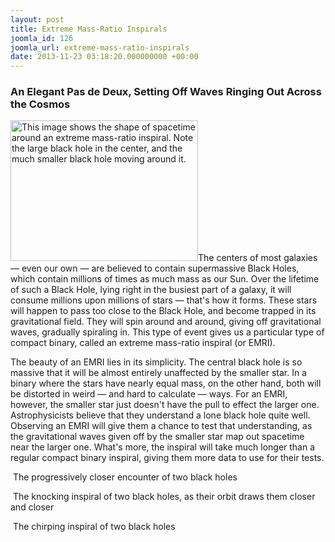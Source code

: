 ```yaml
---
layout: post
title: Extreme Mass-Ratio Inspirals
joomla_id: 126
joomla_url: extreme-mass-ratio-inspirals
date: 2013-11-23 03:18:20.000000000 +00:00
---
```

<h3>An Elegant Pas de Deux, Setting Off Waves Ringing Out Across the Cosmos</h3>
<p><img class="tnr caption" title="This image shows the shape of spacetime around an extreme mass-ratio inspiral. Note the large black hole in the center, and the much smaller black hole moving around it." alt="This image shows the shape of spacetime around an extreme mass-ratio inspiral. Note the large black hole in the center, and the much smaller black hole moving around it." src="/assets/images/compact_objects/emri_small.jpg" height="225" width="300" />The centers of most galaxies — even our own — are believed to contain supermassive Black Holes, which contain millions of times as much mass as our Sun. Over the lifetime of such a Black Hole, lying right in the busiest part of a galaxy, it will consume millions upon millions of stars — that's how it forms. These stars will happen to pass too close to the Black Hole, and become trapped in its gravitational field. They will <span class="no-tooltip">spin</span> around and around, giving off gravitational waves, gradually spiraling in. This type of event gives us a particular type of compact binary, called an extreme mass-ratio inspiral (or EMRI).</p>
<p>The beauty of an EMRI lies in its simplicity. The central black hole is so massive that it will be almost entirely unaffected by the smaller star. In a binary where the stars have nearly equal mass, on the other hand, both will be distorted in weird — and hard to calculate — ways. For an EMRI, however, the smaller star just doesn't have the pull to effect the larger one. Astrophysicists believe that they understand a lone black hole quite well. Observing an EMRI will give them a chance to test that understanding, as the gravitational waves given off by the smaller star map out spacetime near the larger one. What's more, the inspiral will take much longer than a regular compact binary inspiral, giving them more data to use for their tests.</p>
<div class="sound">
<p class="icon-volume-up">&nbsp;The progressively closer encounter of two black holes</p>
<p>
<audio src="/assets/sound/A.wav" type="audio/x-wav"></audio>
</p>
</div>
<div class="sound">
<p class="icon-volume-up">&nbsp;The knocking inspiral of two black holes, as their orbit draws them closer and closer</p>
<p>
<audio src="/assets/sound/C.wav" type="audio/x-wav"></audio>
</p>
</div>
<div class="sound">
<p class="icon-volume-up">&nbsp;The chirping inspiral of two black holes</p>
<p>
<audio src="/assets/sound/E.wav" type="audio/x-wav"></audio>
</p>
</div>
